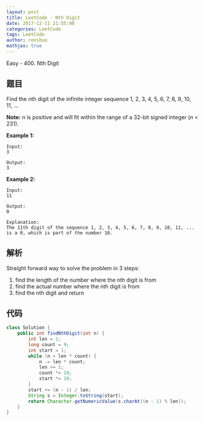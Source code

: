```yaml
---
layout: post
title: LeetCode - Nth Digit
date: 2017-12-11 21:55:00
categories: LeetCode
tags: LeetCode
author: renshuo
mathjax: true
---
```


Easy - 400. Nth Digit

<!--more-->

## 题目

Find the *n*th digit of the infinite integer sequence 1, 2, 3, 4, 5, 6, 7, 8, 9, 10, 11, ...

**Note:**
*n* is positive and will fit within the range of a 32-bit signed integer (*n* < 231).

**Example 1:**

```
Input:
3

Output:
3

```

**Example 2:**

```
Input:
11

Output:
0

Explanation:
The 11th digit of the sequence 1, 2, 3, 4, 5, 6, 7, 8, 9, 10, 11, ... is a 0, which is part of the number 10.
```

## 解析

Straight forward way to solve the problem in 3 steps:

1. find the length of the number where the nth digit is from
2. find the actual number where the nth digit is from
3. find the nth digit and return

## 代码

``` java
class Solution {
    public int findNthDigit(int n) {
        int len = 1;
        long count = 9;
        int start = 1;
        while (n > len * count) {
            n -= len * count;
            len += 1;
            count *= 10;
            start *= 10;
        }
        start += (n - 1) / len;
        String s = Integer.toString(start);
        return Character.getNumericValue(s.charAt((n - 1) % len));
    }
}
```